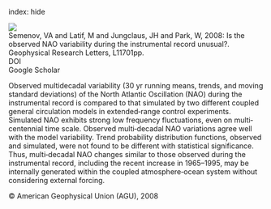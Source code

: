index: hide

<div class="Citation">
    <div class="Citation-thumb CitationThumb-linked"  data-href="https://doi.org/10.1029/2008gl033273">
      <img src="https://static.claimspace.cloud/climate-study-static/refs/thumbs/11/Semenov_et_al_2008-thumb.png" />
    </div>

  <div class="Citation-body">
    <div class="Citation-text">Semenov, VA and Latif, M and Jungclaus, JH and Park, W, 2008: Is the observed NAO variability during the instrumental record unusual?. <span class="Article-journal">Geophysical Research Letters, </span><span class="Article-volume"></span>L11701pp.</div>
    <div class="Citation-links">
      <div class="CitationLink" data-href="https://doi.org/10.1029/2008gl033273">
        <div class="CitationLink-icon CitationLink-Doi"></div>
        <div class="CitationLink-text">DOI</div>
      </div>
      <div class="CitationLink" data-href="https://scholar.google.com/scholar?q=10.1029/2008gl033273">
        <div class="CitationLink-icon CitationLink-Scholar"></div>
        <div class="CitationLink-text">Google Scholar</div>
      </div>
    </div>
  </div>
</div>

Observed multidecadal variability (30 yr running means, trends, and moving standard deviations) of the North Atlantic Oscillation (NAO) during the instrumental record is compared to that simulated by two different coupled general circulation models in extended‐range control experiments. Simulated NAO exhibits strong low frequency fluctuations, even on multi‐centennial time scale. Observed multi‐decadal NAO variations agree well with the model variability. Trend probability distribution functions, observed and simulated, were not found to be different with statistical significance. Thus, multi‐decadal NAO changes similar to those observed during the instrumental record, including the recent increase in 1965–1995, may be internally generated within the coupled atmosphere‐ocean system without considering external forcing.

<div class="Citation-copy">
&copy; American Geophysical Union (AGU), 2008
</div>